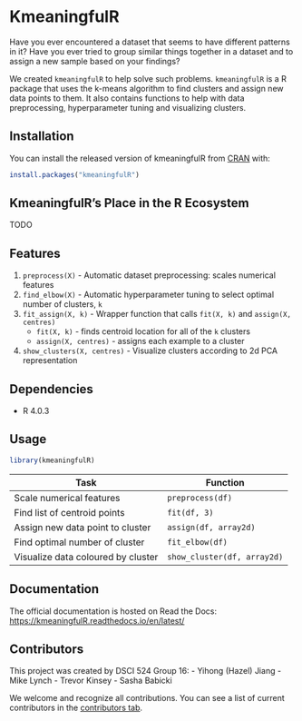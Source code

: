 
<!-- README.md is generated from README.Rmd. Please edit that file -->

# KmeaningfulR

<!-- badges: start -->

<!-- badges: end -->

Have you ever encountered a dataset that seems to have different
patterns in it? Have you ever tried to group similar things together in
a dataset and to assign a new sample based on your findings?

We created `kmeaningfulR` to help solve such problems. `kmeaningfulR` is
a R package that uses the k-means algorithm to find clusters and assign
new data points to them. It also contains functions to help with data
preprocessing, hyperparameter tuning and visualizing clusters.

## Installation

You can install the released version of kmeaningfulR from
[CRAN](https://CRAN.R-project.org) with:

``` r
install.packages("kmeaningfulR")
```

## KmeaningfulR’s Place in the R Ecosystem

TODO

## Features

1.  `preprocess(X)` - Automatic dataset preprocessing: scales numerical
    features
2.  `find_elbow(X)` - Automatic hyperparameter tuning to select optimal
    number of clusters, `k`
3.  `fit_assign(X, k)` - Wrapper function that calls `fit(X, k)` and
    `assign(X, centres)`
      - `fit(X, k)` - finds centroid location for all of the `k`
        clusters
      - `assign(X, centres)` - assigns each example to a cluster
4.  `show_clusters(X, centres)` - Visualize clusters according to 2d PCA
    representation

## Dependencies

  - R 4.0.3

## Usage

``` r
library(kmeaningfulR)
```

| Task                               | Function                    |
| ---------------------------------- | --------------------------- |
| Scale numerical features           | `preprocess(df)`            |
| Find list of centroid points       | `fit(df, 3)`                |
| Assign new data point to cluster   | `assign(df, array2d)`       |
| Find optimal number of cluster     | `fit_elbow(df)`             |
| Visualize data coloured by cluster | `show_cluster(df, array2d)` |

## Documentation

The official documentation is hosted on Read the Docs:
<https://kmeaningfulR.readthedocs.io/en/latest/>

## Contributors

This project was created by DSCI 524 Group 16: - Yihong (Hazel) Jiang -
Mike Lynch - Trevor Kinsey - Sasha Babicki

We welcome and recognize all contributions. You can see a list of
current contributors in the [contributors
tab](https://github.com/UBC-MDS/kmeaningfulR/graphs/contributors).
